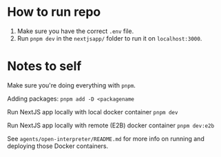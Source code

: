 # How to run repo

1. Make sure you have the correct `.env` file.
2. Run `pnpm dev` in the `nextjsapp/` folder to run it on `localhost:3000`.

# Notes to self

Make sure you're doing everything with `pnpm`.

Adding packages:
`pnpm add -D <packagename`

Run NextJS app locally with local docker container
`pnpm dev`

Run NextJS app locally with remote (E2B) docker container
`pnpm dev:e2b`

See `agents/open-interpreter/README.md` for more info on running and deploying those Docker containers.
